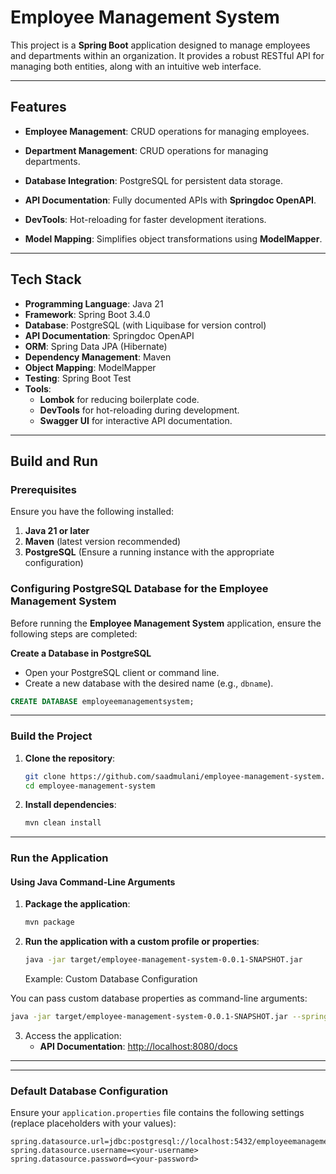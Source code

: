 # Employee Management System

This project is a **Spring Boot** application designed to manage employees and departments within an organization. It provides a robust RESTful API for managing both entities, along with an intuitive web interface.

---

## Features

- **Employee Management**: CRUD operations for managing employees.
- **Department Management**: CRUD operations for managing departments.
- **Database Integration**: PostgreSQL for persistent data storage.
- **API Documentation**: Fully documented APIs with **Springdoc OpenAPI**.

- **DevTools**: Hot-reloading for faster development iterations.

- **Model Mapping**: Simplifies object transformations using **ModelMapper**.

---

## Tech Stack

- **Programming Language**: Java 21
- **Framework**: Spring Boot 3.4.0
- **Database**: PostgreSQL (with Liquibase for version control)
- **API Documentation**: Springdoc OpenAPI
- **ORM**: Spring Data JPA (Hibernate)
- **Dependency Management**: Maven
- **Object Mapping**: ModelMapper
- **Testing**: Spring Boot Test
- **Tools**:
  - **Lombok** for reducing boilerplate code.
  - **DevTools** for hot-reloading during development.
  - **Swagger UI** for interactive API documentation.

---

## Build and Run

### Prerequisites

Ensure you have the following installed:

1. **Java 21 or later**
2. **Maven** (latest version recommended)
3. **PostgreSQL** (Ensure a running instance with the appropriate configuration)

### Configuring PostgreSQL Database for the Employee Management System

Before running the **Employee Management System** application, ensure the following steps are completed:

**Create a Database in PostgreSQL**

- Open your PostgreSQL client or command line.
- Create a new database with the desired name (e.g., `dbname`).

```sql
CREATE DATABASE employeemanagementsystem;
```

---

### Build the Project

1. **Clone the repository**:

   ```bash
   git clone https://github.com/saadmulani/employee-management-system.git
   cd employee-management-system
   ```

2. **Install dependencies**:
   ```bash
   mvn clean install
   ```

---

### Run the Application

#### Using Java Command-Line Arguments

1. **Package the application**:

   ```bash
   mvn package
   ```

2. **Run the application with a custom profile or properties**:

   ```bash
   java -jar target/employee-management-system-0.0.1-SNAPSHOT.jar
   ```

   Example: Custom Database Configuration

You can pass custom database properties as command-line arguments:

```bash
java -jar target/employee-management-system-0.0.1-SNAPSHOT.jar --spring.datasource.url=jdbc:postgresql://localhost:5432/dbname --spring.datasource.username=your_username --spring.datasource.password=your_password

```

3. Access the application:
   - **API Documentation**: [http://localhost:8080/docs](http://localhost:8080/docs)

---

---

### Default Database Configuration

Ensure your `application.properties` file contains the following settings (replace placeholders with your values):

```properties
spring.datasource.url=jdbc:postgresql://localhost:5432/employeemanagementsystem
spring.datasource.username=<your-username>
spring.datasource.password=<your-password>
```
